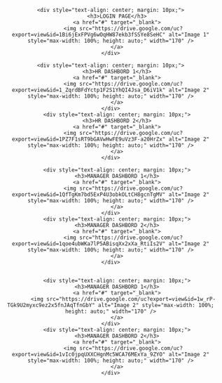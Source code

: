 <div align="center" style="display: flex; flex-wrap: wrap; gap: 20px; justify-content: center;">

    <div style="text-align: center; margin: 10px;">
        <h3>LOGIN PAGE</h3>
        <a href="#" target="_blank">
            <img src="https://drive.google.com/uc?export=view&id=1Bi6jExFPVg6wOqHW87ekb3fSSYe8SeHC" alt="Image 1" style="max-width: 100%; height: auto;" width="170" />
        </a>
    </div>

    <div style="text-align: center; margin: 10px;">
        <h3>HR DASHBORD 1</h3>
        <a href="#" target="_blank">
            <img src="https://drive.google.com/uc?export=view&id=1_ZqrdBFdYctp1F2S1YhQI4Jsa_D6iV1k" alt="Image 2" style="max-width: 100%; height: auto;" width="170" />
        </a>
    </div>
        <div style="text-align: center; margin: 10px;">
        <h3>HR DASHBORD 2</h3>
        <a href="#" target="_blank">
            <img src="https://drive.google.com/uc?export=view&id=1PZ7F1sRT9bGAVwHwFE9uVz3F-a20HrZx" alt="Image 2" style="max-width: 100%; height: auto;" width="170" />
        </a>
    </div>
    
        <div style="text-align: center; margin: 10px;">
        <h3>MANAGER DASHBORD 1</h3>
        <a href="#" target="_blank">
            <img src="https://drive.google.com/uc?export=view&id=1QfTgKm7bd5ExP4U3obkOLtCH8gcnTgMV" alt="Image 2" style="max-width: 100%; height: auto;" width="170" />
        </a>
    </div>
        <div style="text-align: center; margin: 10px;">
        <h3>MANAGER DASHBORD 2</h3>
        <a href="#" target="_blank">
            <img src="https://drive.google.com/uc?export=view&id=1qoe4ubWKa7lP5ABisqXx2xXa_RtiIs2V" alt="Image 2" style="max-width: 100%; height: auto;" width="170" />
        </a>
    </div>


        <div style="text-align: center; margin: 10px;">
        <h3>MANAGER DASHBORD 1</h3>
        <a href="#" target="_blank">
            <img src="https://drive.google.com/uc?export=view&id=1w_rP-TGk9U2myxc9ez2x5fnJAqTfnGbY" alt="Image 2" style="max-width: 100%; height: auto;" width="170" />
        </a>
    </div>
        <div style="text-align: center; margin: 10px;">
        <h3>MANAGER DASHBORD 2</h3>
        <a href="#" target="_blank">
            <img src="https://drive.google.com/uc?export=view&id=1vIc0jpqUXXCHgnMc5WCA76MExYa_9ZYO" alt="Image 2" style="max-width: 100%; height: auto;" width="170" />
        </a>
    </div>



</div>
